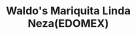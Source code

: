 ---
title: "Waldo's Mariquita Linda Neza(EDOMEX)"
url: /nezahualcoyotl/waldos-mariquita-linda-neza-edomex/
shop: Supermarkt
---